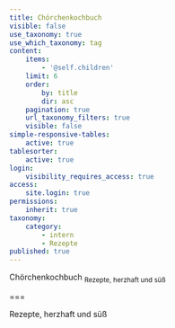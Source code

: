 ```yaml
---
title: Chörchenkochbuch
visible: false
use_taxonomy: true
use_which_taxonomy: tag
content:
    items:
        - '@self.children'
    limit: 6
    order:
        by: title
        dir: asc
    pagination: true
    url_taxonomy_filters: true
    visible: false
simple-responsive-tables:
    active: true
tablesorter:
    active: true
login:
    visibility_requires_access: true
access:
    site.login: true
permissions:
    inherit: true
taxonomy:
    category:
        - intern
        - Rezepte
published: true
---
```


<span class="h2">Chörchenkochbuch</span> <sub>Rezepte, herzhaft und süß</sub>


===

Rezepte, herzhaft und süß